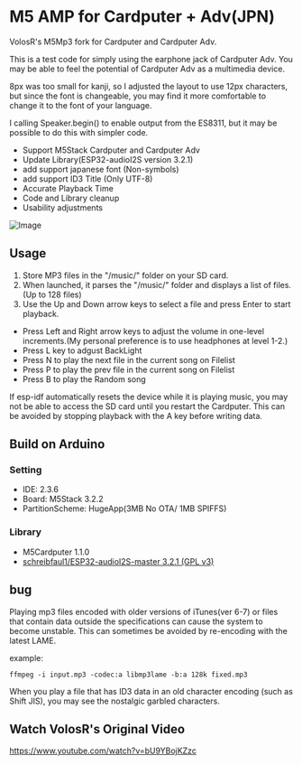 # M5 AMP for Cardputer + Adv(JPN)
VolosR's M5Mp3 fork for Cardputer and Cardputer Adv.

This is a test code for simply using the earphone jack of Cardputer Adv. You may be able to feel the potential of Cardputer Adv as a multimedia device.

8px was too small for kanji, so I adjusted the layout to use 12px characters, but since the font is changeable, you may find it more comfortable to change it to the font of your language.

I calling Speaker.begin() to enable output from the ES8311, but it may be possible to do this with simpler code.

- Support M5Stack Cardputer and Cardputer Adv
- Update Library(ESP32-audioI2S version 3.2.1)
- add support japanese font (Non-symbols)
- add support ID3 Title (Only UTF-8)
- Accurate Playback Time
- Code and Library cleanup
- Usability adjustments

![Image](https://github.com/user-attachments/assets/ea444707-c0b9-403a-8722-ef2d542db97e)

## Usage
1. Store MP3 files in the "/music/" folder on your SD card.
2. When launched, it parses the "/music/" folder and displays a list of files.(Up to 128 files)
3. Use the Up and Down arrow keys to select a file and press Enter to start playback.

- Press Left and Right arrow keys to adjust the volume in one-level increments.(My personal preference is to use headphones at level 1-2.)
- Press L key to adgust BackLight
- Press N to play the next file in the current song on Filelist
- Press P to play the prev file in the current song on Filelist
- Press B to play the Random song

If esp-idf automatically resets the device while it is playing music, you may not be able to access the SD card until you restart the Cardputer.
This can be avoided by stopping playback with the A key before writing data.

## Build on Arduino
### Setting
- IDE: 2.3.6
- Board: M5Stack 3.2.2
- PartitionScheme: HugeApp(3MB No OTA/ 1MB SPIFFS)

### Library
- M5Cardputer 1.1.0
- [schreibfaul1/ESP32-audioI2S-master 3.2.1 (GPL v3)](https://github.com/schreibfaul1/ESP32-audioI2S/releases/tag/3.2.1)

## bug
Playing mp3 files encoded with older versions of iTunes(ver 6-7) or files that contain data outside the specifications can cause the system to become unstable. This can sometimes be avoided by re-encoding with the latest LAME.

example: 
```
ffmpeg -i input.mp3 -codec:a libmp3lame -b:a 128k fixed.mp3
```

When you play a file that has ID3 data in an old character encoding (such as Shift JIS), you may see the nostalgic garbled characters.

## Watch VolosR's Original Video
https://www.youtube.com/watch?v=bU9YBojKZzc
